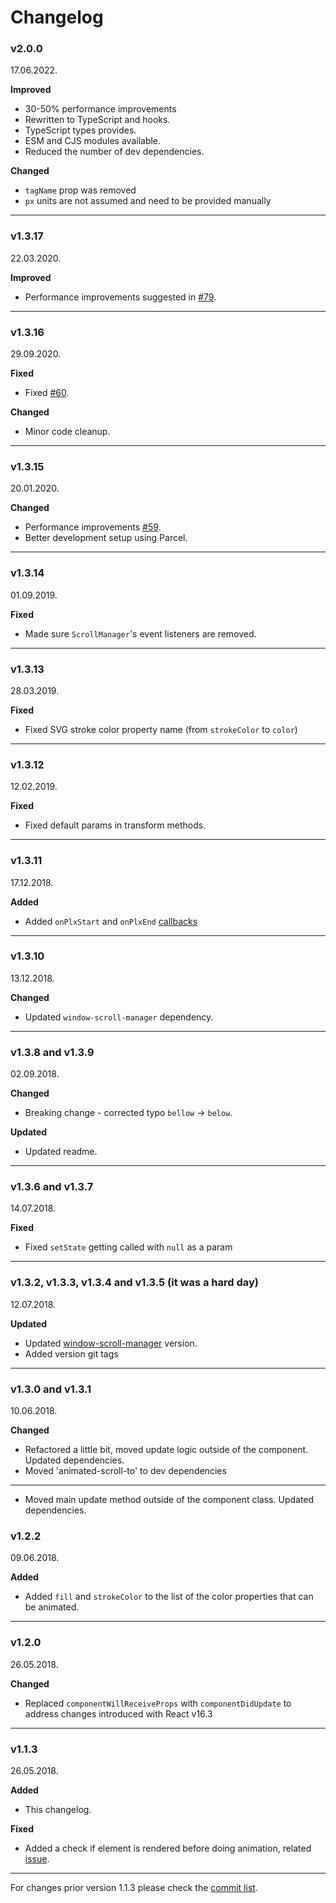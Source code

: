 # Changelog

### v2.0.0

17.06.2022.

**Improved**

- 30-50% performance improvements
- Rewritten to TypeScript and hooks.
- TypeScript types provides.
- ESM and CJS modules available.
- Reduced the number of dev dependencies.

**Changed**

- `tagName` prop was removed
- `px` units are not assumed and need to be provided manually

---

### v1.3.17

22.03.2020.

**Improved**

- Performance improvements suggested in [#79](https://github.com/Stanko/react-plx/pull/79).

---

### v1.3.16

29.09.2020.

**Fixed**

- Fixed [#60](https://github.com/Stanko/react-plx/pull/60).

**Changed**

- Minor code cleanup.

---

### v1.3.15

20.01.2020.

**Changed**

- Performance improvements [#59](https://github.com/Stanko/react-plx/pull/59).
- Better development setup using Parcel.

---

### v1.3.14

01.09.2019.

**Fixed**

- Made sure `ScrollManager`'s event listeners are removed.

---

### v1.3.13

28.03.2019.

**Fixed**

- Fixed SVG stroke color property name (from `strokeColor` to `color`)

---

### v1.3.12

12.02.2019.

**Fixed**

- Fixed default params in transform methods.

---

### v1.3.11

17.12.2018.

**Added**

- Added `onPlxStart` and `onPlxEnd` [callbacks](https://github.com/Stanko/react-plx/pull/48)

---

### v1.3.10

13.12.2018.

**Changed**

- Updated `window-scroll-manager` dependency.

---

### v1.3.8 and v1.3.9

02.09.2018.

**Changed**

- Breaking change - corrected typo `bellow` -> `below`.

**Updated**

- Updated readme.

---

### v1.3.6 and v1.3.7

14.07.2018.

**Fixed**

- Fixed `setState` getting called with `null` as a param

---

### v1.3.2, v1.3.3, v1.3.4 and v1.3.5 (it was a hard day)

12.07.2018.

**Updated**

- Updated [window-scroll-manager](https://github.com/Stanko/window-scroll-manager) version.
- Added version git tags

---

### v1.3.0 and v1.3.1

10.06.2018.

**Changed**

- Refactored a little bit, moved update logic outside of the component. Updated dependencies.
- Moved 'animated-scroll-to' to dev dependencies

---

- Moved main update method outside of the component class. Updated dependencies.

### v1.2.2

09.06.2018.

**Added**

- Added `fill` and `strokeColor` to the list of the color properties that can be animated.

---

### v1.2.0

26.05.2018.

**Changed**

- Replaced `componentWillReceiveProps` with `componentDidUpdate` to address changes introduced with React v16.3

---

### v1.1.3

26.05.2018.

**Added**

- This changelog.

**Fixed**

- Added a check if element is rendered before doing animation, related [issue](https://github.com/Stanko/react-plx/issues/17).

---

For changes prior version 1.1.3 please check the [commit list](https://github.com/Stanko/react-plx/commits/master).
